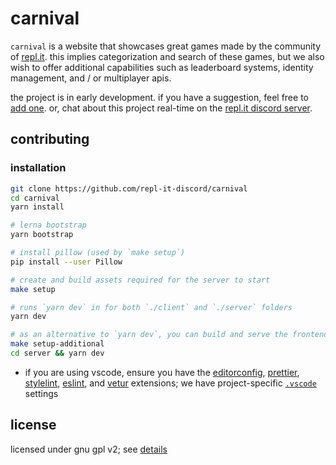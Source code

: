 # carnival

`carnival` is a website that showcases great games made by the community of [repl.it](https://repl.it). this implies categorization and search of these games, but we also wish to offer additional capabilities such as leaderboard systems, identity management, and / or multiplayer apis.

the project is in early development. if you have a suggestion, feel free to [add one](https://github.com/repl-it-discord/carnival/issues/2). or, chat about this project real-time on the [repl.it discord server](https://repl.it/discord).

## contributing

### installation

```bash
git clone https://github.com/repl-it-discord/carnival
cd carnival
yarn install

# lerna bootstrap
yarn bootstrap

# install pillow (used by `make setup`)
pip install --user Pillow

# create and build assets required for the server to start
make setup

# runs `yarn dev` in for both `./client` and `./server` folders
yarn dev

# as an alternative to `yarn dev`, you can build and serve the frontend statically. only do this if you are not yourself making code changes to the client and you want to save on system resources.
make setup-additional
cd server && yarn dev
```

- if you are using vscode, ensure you have the [editorconfig](https://marketplace.visualstudio.com/items?itemName=EditorConfig.EditorConfig), [prettier](https://marketplace.visualstudio.com/items?itemName=esbenp.prettier-vscode), [stylelint](https://github.com/shinnn/vscode-stylelint), [eslint](https://marketplace.visualstudio.com/items?itemName=dbaeumer.vscode-eslint), and [vetur](https://marketplace.visualstudio.com/items?itemName=octref.vetur) extensions; we have project-specific [`.vscode`](./.vscode/settings.json) settings

## license

licensed under gnu gpl v2; see [details](https://github.com/repl-it-discord/carnival/wiki)
